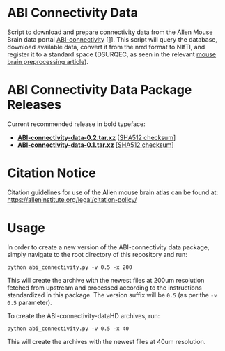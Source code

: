 
# ABI Connectivity Data

Script to download and prepare connectivity data from the Allen Mouse Brain data portal [ABI-connectivity](http://connectivity.brain-map.org/) [[1][1]]. This script will query the database, download available data, convert it from the nrrd format to NIfTI, and register it to a standard space (DSURQEC, as seen in the relevant [mouse brain preprocessing article](https://www.biorxiv.org/content/10.1101/619650v2)).

# ABI Connectivity Data Package Releases

Current recommended release in bold typeface:

* **[ABI-connectivity-data-0.2.tar.xz](http://chymera.eu/distfiles/ABI-connectivity-data-0.2.tar.xz)** \[[SHA512 checksum](http://chymera.eu/distfiles/ABI-connectivity-data-0.2.sha512)\]
* **[ABI-connectivity-data-0.1.tar.xz](http://chymera.eu/distfiles/ABI-connectivity-data-0.1.tar.xz)** \[[SHA512 checksum](http://chymera.eu/distfiles/ABI-connectivity-data-0.1.sha512)\]

# Citation Notice

Citation guidelines for use of the Allen mouse brain atlas can be found at: https://alleninstitute.org/legal/citation-policy/


# Usage

In order to create a new version of the ABI-connectivity data package, simply navigate to the root directory of this repository and run:

```
python abi_connectivity.py -v 0.5 -x 200
```

This will create the archive with the newest files at 200um resolution fetched from upstream and processed according to the instructions standardized in this package.
The version suffix will be `0.5` (as per the `-v 0.5` parameter).  

To create the ABI-connectivity-dataHD archives, run:

```
python abi_connectivity.py -v 0.5 -x 40
```
This will create the archives with the newest files at 40um resolution.

[1]: https://www.nature.com/articles/nature13186
